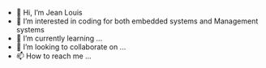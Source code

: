 - 👋 Hi, I’m Jean Louis
- 👀 I’m interested in coding for both embedded systems and Management systems
- 🌱 I’m currently learning ...
- 💞️ I’m looking to collaborate on ...
- 📫 How to reach me ...

<!---
umucyoSoft/umucyoSoft is a ✨ special ✨ repository because its `README.md` (this file) appears on your GitHub profile.
You can click the Preview link to take a look at your changes.
--->
